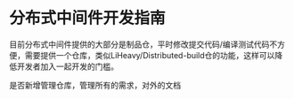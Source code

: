 # 分布式中间件开发指南

目前分布式中间件提供的大部分是制品仓，平时修改提交代码/编译测试代码不方便，需要提供一个仓库，类似LiHeavy/Distributed-build仓的功能，这样可以降低开发者加入一起开发的门槛。

是否新增管理仓库，管理所有的需求，对外的文档
